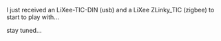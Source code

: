 I just received an LiXee-TIC-DIN (usb) and a LiXee ZLinky_TIC (zigbee) to start to play with...

stay tuned...
